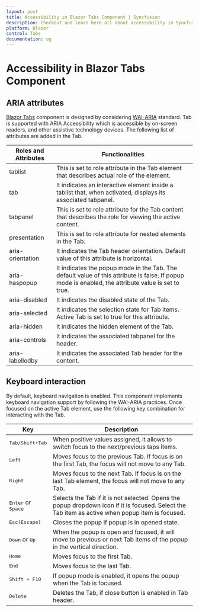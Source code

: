 ```yaml
---
layout: post
title: Accessibility in Blazor Tabs Component | Syncfusion
description: Checkout and learn here all about accessibility in Syncfusion Blazor Tabs component and much more details.
platform: Blazor
control: Tabs
documentation: ug
---
```


# Accessibility in Blazor Tabs Component

## ARIA attributes

[Blazor Tabs](https://www.syncfusion.com/blazor-components/blazor-tabs) component is designed by considering [WAI-ARIA](https://www.w3.org/TR/wai-aria-practices/#Tabpanel) standard. Tab is supported with ARIA Accessibility which is accessible by on-screen readers, and other assistive technology devices.
The following list of attributes are added in the Tab.

| **Roles and Attributes** | **Functionalities** |
| --- | --- |
| tablist | This is set to role attribute in the Tab element that describes actual role of the element.|
| tab | It indicates an interactive element inside a tablist that, when activated, displays its associated tabpanel.|
| tabpanel | This is set to role attribute for the Tab content that describes the role for viewing the active content.|
| presentation       | This is set to role attribute for nested elements in the Tab.  |
| aria-orientation    | It indicates the Tab header orientation. Default value of this attribute is horizontal. |
| aria-haspopup       | It indicates the popup mode in the Tab. The default value of this attribute is false. If popup mode is enabled, the attribute value is set to true. |
| aria-disabled       | It indicates the disabled state of the Tab. |
| aria-selected       | It indicates the selection state for Tab items. Active Tab is set to true for this attribute. |
| aria-hidden      | It indicates the hidden element of the Tab. |
| aria-controls       | It indicates the associated tabpanel for the header. |
| aria-labelledby       | It indicates the associated Tab header for the content. |

## Keyboard interaction

By default, keyboard navigation is enabled. This component implements keyboard navigation support by following the WAI-ARIA practices. Once focused on the active Tab element, use the following key combination for interacting with the Tab.

| Key           | Description                                                                         |
|---------------|-------------------------------------------------------------------------------------|
| <kbd>Tab/Shift+Tab</kbd>    |  When positive values assigned, it allows to switch focus to the next/previous taps items. |
| <kbd>Left</kbd>    | Moves focus to the previous Tab. If focus is on the first Tab, the focus will not move to any Tab. |
| <kbd>Right</kbd>   | Moves focus to the next Tab. If focus is on the last Tab element, the focus will not move to any Tab. |
| <kbd>Enter</kbd> or <kbd> Space</kbd>  | Selects the Tab if it is not selected. Opens the popup dropdown icon if it is focused. Select the Tab item as active when popup item is focused. |
| <kbd>Esc(Escape)</kbd>           | Closes the popup if popup is in opened state.       |
| <kbd>Down</kbd> or <kbd>Up</kbd>   | When the popup is open and focused, it will move to previous or next Tab items of the popup in the vertical direction. |
|  <kbd>Home</kbd>    | Moves focus to the first Tab. |
|  <kbd>End </kbd>   | Moves focus to the last Tab. |
|  <kbd>Shift + F10 </kbd>   | If popup mode is enabled, it opens the popup when the Tab is focused. |
|  <kbd>Delete</kbd>    | Deletes the Tab, if close button is enabled in Tab header. |